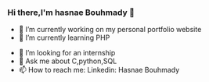 ### Hi there,I'm hasnae Bouhmady 👋


- 🔭 I’m currently working on my personal portfolio website
- 🌱 I’m currently learning PHP
<!--- 👯 I’m looking to collaborate ..-->
- 🤔 I’m looking for an internship 
- 💬 Ask me about C,python,SQL
- 📫 How to reach me:  Linkedin: Hasnae Bouhmady
<!--- 😄 Pronouns: ...
- ⚡ Fun fact: ...-->

